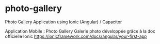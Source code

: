 # photo-gallery
Photo Gallery Application using Ionic (Angular) / Capacitor


Application Mobile : Photo Gallery
Galerie photo développée grâce à la doc officielle Ionic
https://ionicframework.com/docs/angular/your-first-app
